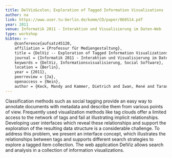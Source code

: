 ```yaml
---
title: DelViz&colon; Exploration of Tagged Information Visualizations
author: na
link: https://www.user.tu-berlin.de/komm/CD/paper/060514.pdf
year: 2011
venue: Informatik 2011 - Interaktion und Visualisierung im Daten-Web
type: workshop
bibtex: >-
    @conference{aufsatz45120,
    affiliation = {Professur für Mediengestaltung},
    title = {DelViz -- Exploration of Tagged Information Visualizations},
    journal = {Informatik 2011 - Interaktion und Visualisierung im Daten-Web},
    keywords = {DelViz, Informationsvisualisierung, Social Software},
    location = {Berlin},
    year = {2011},
    peerreview = {Ja},
    openaccess = {Nein},
    author = {Keck, Mandy and Kammer, Dietrich and Iwan, René and Taranko, Severin and Groh, Rainer}}
---
```

Classification methods such as social tagging provide an easy way to annotate documents with metadata and describe them from various points of view. Frequently used visualization methods like tag clouds offer a limited access to the network of tags and fail at illustrating implicit relationships. Developing user interfaces which reveal these relationships and support the exploration of the resulting data structure is a considerable challenge. To address this problem, we present an interface concept, which illustrates the relationships between tags and supports different search strategies to explore a tagged item collection. The web application DelViz allows search and analysis in a collection of information visualizations.